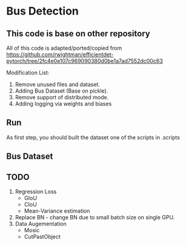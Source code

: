 # Bus Detection

## This code is base on other repository

All of this code is adapted/ported/copied from https://github.com/rwightman/efficientdet-pytorch/tree/2fc4e0e107c969090380d0be1a7ad7552dc00c63 

Modification List:
1. Remove unused files and dataset.
2. Adding Bus Dataset (Base on pickle).
3. Remove support of distributed mode.
4. Adding logging via weights and biases

## Run
As first step, you should built the dataset one of the scripts in .scripts 



## Bus Dataset



## TODO
1. Regression Loss
    * GIoU
    * CIoU
    * Mean-Variance estimation
2. Replace BN - change BN due to small batch size on single GPU.
3. Data Augementation
    * Mosic
    * CutPastObject
